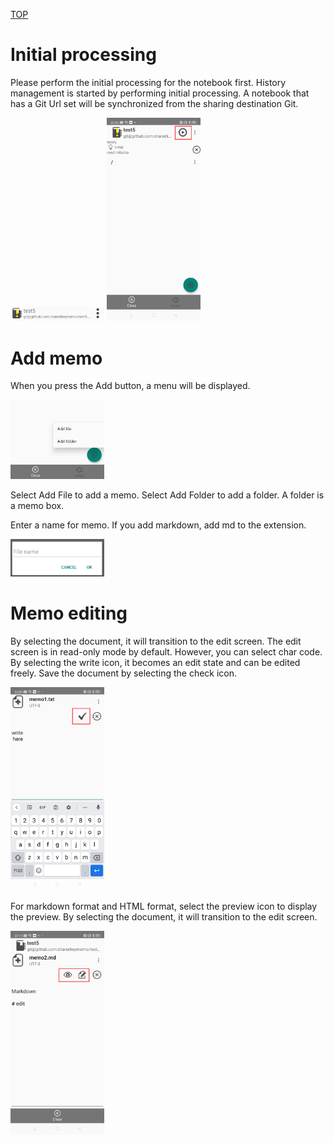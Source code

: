 [TOP](/README.md)

# Initial processing

Please perform the initial processing for the notebook first.
History management is started by performing initial processing.
A notebook that has a Git Url set will be synchronized from the sharing destination Git.

<img src="/screen/init1.jpg" width="150" />

<img src="/screen/init2.jpg" width="150" />

# Add memo

When you press the Add button, a menu will be displayed.

<img src="/screen/memoadd1.jpg" width="150" />

Select Add File to add a memo.
Select Add Folder to add a folder.
A folder is a memo box.

Enter a name for memo.
If you add markdown, add md to the extension.

<img src="/screen/memoadd2.jpg" width="150" />

# Memo editing

By selecting the document, it will transition to the edit screen.
The edit screen is in read-only mode by default. However, you can select char code.
By selecting the write icon, it becomes an edit state and can be edited freely.
Save the document by selecting the check icon.

<img src="/screen/memoedit1.jpg" width="150" />

For markdown format and HTML format, select the preview icon to display the preview.
By selecting the document, it will transition to the edit screen.

<img src="/screen/memoedit2.jpg" width="150" />


